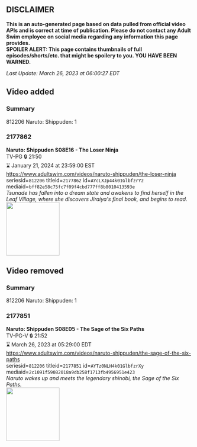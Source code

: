 ## DISCLAIMER
**This is an auto-generated page based on data pulled from official video APIs and is correct at time of publication. Please do not contact any Adult Swim employee on social media regarding any information this page provides.**  
**SPOILER ALERT: This page contains thumbnails of full episodes/shorts/etc. that might be spoilery to you. YOU HAVE BEEN WARNED.**  

_Last Update: March 26, 2023 at 06:00:27 EDT_
## Video added
### Summary
812206 Naruto: Shippuden: 1  
### 2177862
**Naruto: Shippuden S08E16 - The Loser Ninja**  
TV-PG 🔒 21:50  
⌛ January 21, 2024 at 23:59:00 EST  
https://www.adultswim.com/videos/naruto-shippuden/the-loser-ninja  
seriesid=`812206` titleid=`2177862` id=`AYcLXJp44k01GlbfzrYz` mediaid=`bff82e58c75fc7f09f4cbd777ff8b8010413593e`  
_Tsunade has fallen into a dream state and awakens to find herself in the Leaf Village, where she discovers Jiraiya's final book, and begins to read._  
<a href="https://media.cdn.adultswim.com/uploads/20230324/thumbnails/2_233241630285-narutoshippuden432Still001tiny.png"><img src="https://media.cdn.adultswim.com/uploads/20230324/thumbnails/2_233241630285-narutoshippuden432Still001tiny.png" height="144px" /></a>
## Video removed
### Summary
812206 Naruto: Shippuden: 1  
### 2177851
**Naruto: Shippuden S08E05 - The Sage of the Six Paths**  
TV-PG-V 🔒 21:52  
⌛ March 26, 2023 at 05:29:00 EDT  
https://www.adultswim.com/videos/naruto-shippuden/the-sage-of-the-six-paths  
seriesid=`812206` titleid=`2177851` id=`AYTz0NLH4k01GlbfzrXy` mediaid=`2c1091f59082018a9db258f1713fb4956951e423`  
_Naruto wakes up and meets the legendary shinobi, the Sage of the Six Paths._  
<a href="https://media.cdn.adultswim.com/uploads/20221209/thumbnails/2_22129125401-Naruto421tiny.png"><img src="https://media.cdn.adultswim.com/uploads/20221209/thumbnails/2_22129125401-Naruto421tiny.png" height="144px" /></a>
